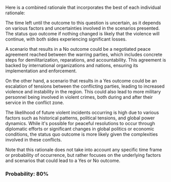 Here is a combined rationale that incorporates the best of each individual rationale:

The time left until the outcome to this question is uncertain, as it depends on various factors and uncertainties involved in the scenarios presented. The status quo outcome if nothing changed is likely that the violence will continue, with both sides experiencing significant losses.

A scenario that results in a No outcome could be a negotiated peace agreement reached between the warring parties, which includes concrete steps for demilitarization, reparations, and accountability. This agreement is backed by international organizations and nations, ensuring its implementation and enforcement.

On the other hand, a scenario that results in a Yes outcome could be an escalation of tensions between the conflicting parties, leading to increased violence and instability in the region. This could also lead to more military personnel being involved in violent crimes, both during and after their service in the conflict zone.

The likelihood of future violent incidents occurring is high due to various factors such as historical patterns, political tensions, and global power dynamics. While it's possible for peaceful resolutions to occur through diplomatic efforts or significant changes in global politics or economic conditions, the status quo outcome is more likely given the complexities involved in these conflicts.

Note that this rationale does not take into account any specific time frame or probability of occurrence, but rather focuses on the underlying factors and scenarios that could lead to a Yes or No outcome.

### Probability: 80%
